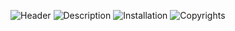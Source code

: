 ![Header](https://user-images.githubusercontent.com/62298614/87958013-4a223780-cab1-11ea-9ca2-9ca2655b882e.png)
![Description](https://user-images.githubusercontent.com/62298614/87958016-4b536480-cab1-11ea-9b89-5ab9d0392834.png)
![Installation](https://user-images.githubusercontent.com/62298614/87958017-4c849180-cab1-11ea-8f41-a715bad458ea.png)
![Copyrights](https://user-images.githubusercontent.com/62298614/87958022-4d1d2800-cab1-11ea-8941-247642f2dca3.png)
